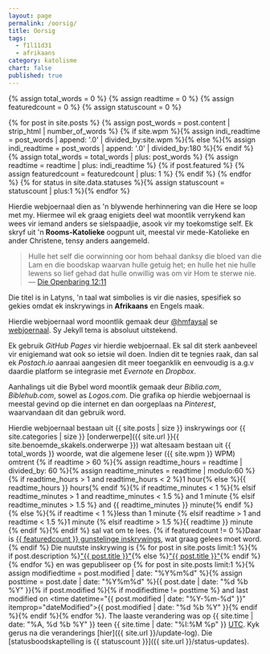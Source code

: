 ```yaml
---
layout: page
permalink: /oorsig/
title: Oorsig
tags: 
  - f1l11d31
  - afrikaans
category: katolisme
chart: false
published: true
---
```


{% assign total_words = 0 %}
{% assign readtime = 0 %}
{% assign featuredcount = 0 %}
{% assign statuscount = 0 %}

{% for post in site.posts %}
    {% assign post_words = post.content | strip_html | number_of_words %}
    {% if site.wpm %}{% assign indi_readtime = post_words | append: '.0' | divided_by:site.wpm %}{% else %}{% assign indi_readtime = post_words | append: '.0' | divided_by:180 %}{% endif %}
    {% assign total_words = total_words | plus: post_words %}
    {% assign readtime = readtime | plus: indi_readtime %}
    {% if post.featured %}
    {% assign featuredcount = featuredcount | plus: 1 %}
    {% endif %}
{% endfor %}
{% for status in site.data.statuses %}{% assign statuscount = statuscount | plus:1 %}{% endfor %}

Hierdie webjoernaal dien as 'n blywende herhinnering van die Here se loop met my. Hiermee wil ek graag enigiets deel wat moontlik verrykend kan wees vir iemand anders se sielspaadjie, asook vir my toekomstige self. Ek skryf uit 'n **Rooms-Katolieke** oogpunt uit, meestal vir mede-Katolieke en ander Christene, tensy anders aangemeld.

<!-- https://www.bible.com/en-GB/bible/6/rev.12.11.afr53 -->
> Hulle het self die oorwinning oor hom behaal danksy die bloed van die Lam en die boodskap waarvan hulle getuig het; en hulle het nie hulle lewens so lief gehad dat hulle onwillig was om vir Hom te sterwe nie. &mdash; <a target="_blank" href = "http://biblehub.com/revelation/12-11.htm">Die Openbaring 12:11</a>

Die titel is in Latyns, 'n taal wat simbolies is vir die nasies, spesifiek so gekies omdat ek inskrywings in **Afrikaans** en Engels maak.

Hierdie webjoernaal word moontlik gemaak deur [@hmfaysal](https://twitter.com/hmfaysal) se [webjoernaal](http://hmfaysal.github.io). Sy Jekyll tema is absoluut uitstekend.

Ek gebruik _GitHub Pages_ vir hierdie webjoernaal. Ek sal dit sterk aanbeveel vir enigiemand wat ook so ietsie wil doen. Indien dit te tegnies raak, dan sal ek _Postach.io_ aanraai aangesien dit meer toeganklik en eenvoudig is a.g.v daardie platform se integrasie met _Evernote_ en _Dropbox_. 

Aanhalings uit die Bybel word moontlik gemaak deur _Biblia.com_, _Biblehub.com_, sowel as _Logos.com_. Die grafika op hierdie webjoernaal is meestal gevind op die internet en dan oorgeplaas na _Pinterest_, waarvandaan dit dan gebruik word.

Hierdie webjoernaal bestaan uit {{ site.posts | size }} inskrywings oor {{ site.categories | size }} [onderwerpe]({{ site.url }}{{ site.benoemde_skakels.onderwerpe }}) wat altesaam bestaan uit {{ total_words }} woorde, wat die algemene leser ({{ site.wpm }} WPM) omtrent {% if readtime > 60 %}{% assign readtime_hours = readtime | divided_by: 60 %}{% assign readtime_minutes = readtime | modulo:60 %}{% if readtime_hours > 1 and readtime_hours < 2 %}1 hour{% else %}<span class="hour">{{ readtime_hours }}</span> hours{% endif %}{% if readtime_minutes < 1 %}{% elsif readtime_minutes > 1 and readtime_minutes < 1.5 %} and 1 minute {% elsif readtime_minutes > 1.5 %} and <span class="time">{{ readtime_minutes }}</span> minute{% endif %}{% else %}{% if readtime < 1 %}less than 1 minute {% elsif readtime > 1 and readtime < 1.5 %}1 minute {% elsif readtime > 1.5 %}<span class="time">{{ readtime }}</span> minute {% endif %}{% endif %} sal vat om te lees. {% if featuredcount != 0 %}Daar is <a href="{{ site.url }}{{ site.benoemde_skakels.gunstelinge }}">{{ featuredcount }} gunstelinge inskrywings</a>, wat graag gelees moet word.{% endif %} Die nuutste inskrywing is {% for post in site.posts limit:1 %}{% if post.description %}<a href="{{ site.url }}{{ post.url }}" title="{{ post.description }}">"{{ post.title }}"</a>{% else %}<a href="{{ site.url }}{{ post.url }}" title="{{ post.description }}" title="Read more about {{ post.title }}">"{{ post.title }}"</a>{% endif %}{% endfor %} en was gepubliseer op {% for post in site.posts limit:1 %}{% assign modifiedtime = post.modified | date: "%Y%m%d" %}{% assign posttime = post.date | date: "%Y%m%d" %}<time datetime="{{ post.date | date_to_xmlschema }}" class="post-time">{{ post.date | date: "%d %b %Y" }}</time>{% if post.modified %}{% if modifiedtime != posttime %} and last modified on <time datetime="{{ post.modified | date: "%Y-%m-%d" }}" itemprop="dateModified">{{ post.modified | date: "%d %b %Y" }}</time>{% endif %}{% endif %}{% endfor %}. The laaste verandering was op {{ site.time | date: "%A, %d %b %Y" }} teen {{ site.time | date: "%I:%M %p" }} [UTC](http://en.wikipedia.org/wiki/Coordinated_Universal_Time "Temps Universel Coordonné"). Kyk gerus na die veranderings [hier]({{ site.url }}/update-log). Die [statusboodskaptelling is {{ statuscount }}]({{ site.url }}/status-updates).
